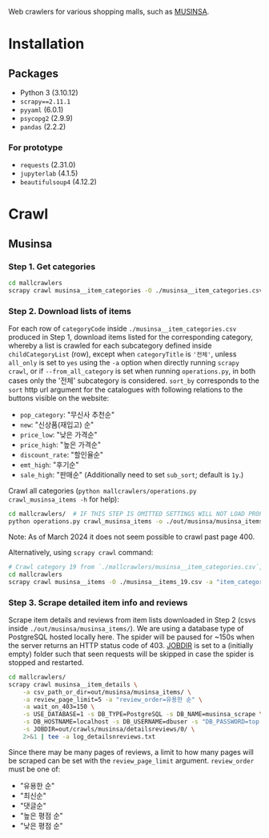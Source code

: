 Web crawlers for various shopping malls, such as [MUSINSA](https://musinsa.com/).


# Installation
## Packages
- Python 3 (3.10.12)
- `scrapy==2.11.1`
- `pyyaml` (6.0.1)
- `psycopg2` (2.9.9)
- `pandas` (2.2.2)

### For prototype
- `requests` (2.31.0)
- `jupyterlab` (4.1.5)
- `beautifulsoup4` (4.12.2)

# Crawl
## Musinsa
### Step 1. Get categories
```sh
cd mallcrawlers
scrapy crawl musinsa__item_categories -O ./musinsa__item_categories.csv
```

### Step 2. Download lists of items
For each row of `categoryCode` inside `./musinsa__item_categories.csv` produced in Step 1, download items listed for the corresponding category, whereby a list is crawled for each subcategory defined inside `childCategoryList` (row), except when `categoryTitle` is `'전체'`, unless `all_only` is set to `yes` using the `-a` option when directly running `scrapy crawl`, or if `--from_all_category` is set when running `operations.py`, in both cases only the '전체' subcategory is considered.
`sort_by` corresponds to the `sort` http url argument for the catalogues with following relations to the buttons visible on the website:
- `pop_category`: "무신사 추천순"
- `new`: "신상품(재입고) 순"
- `price_low`: "낮은 가격순"
- `price_high`: "높은 가격순"
- `discount_rate`: "할인율순"
- `emt_high`: "후기순"
- `sale_high`: "판매순" (Additionally need to set `sub_sort`; default is `1y`.)

Crawl all categories (`python mallcrawlers/operations.py crawl_musinsa_items -h` for help):
```sh
cd mallcrawlers/  # IF THIS STEP IS OMITTED SETTINGS WILL NOT LOAD PROPERLY
python operations.py crawl_musinsa_items -o ./out/musinsa/musinsa_items/ -i ./musinsa__item_categories.csv --sort_by pop_category 2>&1 | tee -a log_musinsa_items.txt
```
Note: As of March 2024 it does not seem possible to crawl past page 400.
 
Alternatively, using `scrapy crawl` command:
```sh
# Crawl category 19 from `./mallcrawlers/musinsa__item_categories.csv`, from '전체' child category (via `-a all_only=yes`) sorted by "무신사 추천순" (via `-a sort_by=pop_category`).
cd mallcrawlers
scrapy crawl musinsa__items -O ./musinsa__items_19.csv -a "item_categories_csv=musinsa__item_categories.csv" -a own_ids=19 -a all_only=yes -a sort_by=pop_category -L DEBUG 2>&1 | tee -a logfile.txt
```

### Step 3. Scrape detailed item info and reviews
Scrape item details and reviews from item lists downloaded in Step 2 (csvs inside `./out/musinsa/musinsa_items/`).
We are using a database type of PostgreSQL hosted locally here.
The spider will be paused for ~150s when the server returns an HTTP status code of 403.
[JOBDIR](https://docs.scrapy.org/en/latest/topics/jobs.html) is set to a (initially empty) folder such that seen requests will be skipped in case the spider is stopped and restarted.
```sh
cd mallcrawlers/
scrapy crawl musinsa__item_details \
	-a csv_path_or_dir=out/musinsa/musinsa_items/ \
	-a review_page_limit=5 -a "review_order=유용한 순" \
	-a wait_on_403=150 \
	-s USE_DATABASE=1 -s DB_TYPE=PostgreSQL -s DB_NAME=musinsa_scrape \
	-s DB_HOSTNAME=localhost -s DB_USERNAME=dbuser -s "DB_PASSWORD=top secret" \
	-s JOBDIR=out/crawls/musinsa/detailsreviews/0/ \
	2>&1 | tee -a log_detailsnreviews.txt
```

Since there may be many pages of reviews, a limit to how many pages will be scraped can be set with the `review_page_limit` argument.
`review_order` must be one of:
- "유용한 순"
- "최신순"
- "댓글순"
- "높은 평점 순"
- "낮은 평점 순"

